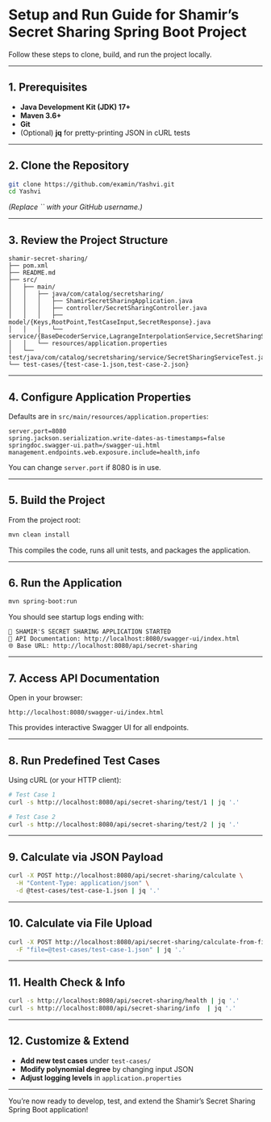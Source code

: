 # Setup and Run Guide for Shamir’s Secret Sharing Spring Boot Project

Follow these steps to clone, build, and run the project locally.

***

## 1. Prerequisites

- **Java Development Kit (JDK) 17+**  
- **Maven 3.6+**  
- **Git**  
- (Optional) **jq** for pretty-printing JSON in cURL tests  

***

## 2. Clone the Repository

```bash
git clone https://github.com/examin/Yashvi.git
cd Yashvi
```

*(Replace `` with your GitHub username.)*

***

## 3. Review the Project Structure

```
shamir-secret-sharing/
├── pom.xml
├── README.md
├── src/
│   ├── main/
│   │   ├── java/com/catalog/secretsharing/
│   │   │   ├── ShamirSecretSharingApplication.java
│   │   │   ├── controller/SecretSharingController.java
│   │   │   ├── model/{Keys,RootPoint,TestCaseInput,SecretResponse}.java
│   │   │   └── service/{BaseDecoderService,LagrangeInterpolationService,SecretSharingService}.java
│   │   └── resources/application.properties
│   └── test/java/com/catalog/secretsharing/service/SecretSharingServiceTest.java
└── test-cases/{test-case-1.json,test-case-2.json}
```

***

## 4. Configure Application Properties

Defaults are in `src/main/resources/application.properties`:

```properties
server.port=8080
spring.jackson.serialization.write-dates-as-timestamps=false
springdoc.swagger-ui.path=/swagger-ui.html
management.endpoints.web.exposure.include=health,info
```

You can change `server.port` if 8080 is in use.

***

## 5. Build the Project

From the project root:

```bash
mvn clean install
```

This compiles the code, runs all unit tests, and packages the application.

***

## 6. Run the Application

```bash
mvn spring-boot:run
```

You should see startup logs ending with:

```
🔐 SHAMIR'S SECRET SHARING APPLICATION STARTED
📄 API Documentation: http://localhost:8080/swagger-ui/index.html
🌐 Base URL: http://localhost:8080/api/secret-sharing
```

***

## 7. Access API Documentation

Open in your browser:

```
http://localhost:8080/swagger-ui/index.html
```

This provides interactive Swagger UI for all endpoints.

***

## 8. Run Predefined Test Cases

Using cURL (or your HTTP client):

```bash
# Test Case 1
curl -s http://localhost:8080/api/secret-sharing/test/1 | jq '.'

# Test Case 2
curl -s http://localhost:8080/api/secret-sharing/test/2 | jq '.'
```

***

## 9. Calculate via JSON Payload

```bash
curl -X POST http://localhost:8080/api/secret-sharing/calculate \
  -H "Content-Type: application/json" \
  -d @test-cases/test-case-1.json | jq '.'
```

***

## 10. Calculate via File Upload

```bash
curl -X POST http://localhost:8080/api/secret-sharing/calculate-from-file \
  -F "file=@test-cases/test-case-1.json" | jq '.'
```

***

## 11. Health Check & Info

```bash
curl -s http://localhost:8080/api/secret-sharing/health | jq '.'
curl -s http://localhost:8080/api/secret-sharing/info  | jq '.'
```

***

## 12. Customize & Extend

- **Add new test cases** under `test-cases/`  
- **Modify polynomial degree** by changing input JSON  
- **Adjust logging levels** in `application.properties`  

***

You’re now ready to develop, test, and extend the Shamir’s Secret Sharing Spring Boot application!
